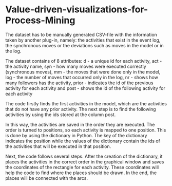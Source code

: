 # Value-driven-visualizations-for-Process-Mining

The dataset has to be manually generated CSV-file with the information taken by another plug-in, namely: the activities that exist in the event log, the synchronous moves or the deviations such as moves in the model or in the log.

The dataset contains of 8 attributes:
d - a unique id for each activity,
act - the activity name,
syn - how many moves were executed correctly (synchronous moves),
mm - the moves that were done only in the model,
log - the number of moves that occurred only in the log,
nr - shows how many followers has the activity,
prior - indicates the id of the previous activity for each activity and
post - shows the id of the following activity for each activity

The code firstly finds the first activities in the model, which are the activities that do not have any prior activity. The next step is to find the following activities by using the ids stored at the column post.

In this way, the activities are saved in the order they are executed. The order is turned to positions, so each activity is mapped to one position. This is done by using the dictionary in Python. The key of the dictionary indicates the position while the values of the dictionary contain the ids of the activities that will be executed in that position.

Next, the code follows several steps. After the creation of the dictionary, it places the activities in the correct order in the graphical window and saves the coordinates of the rectangle for each activity. These coordinates will help the code to find where the places should be drawn. In the end, the places will be connected with the arcs.
